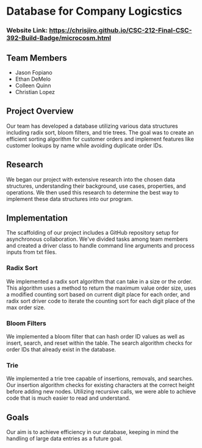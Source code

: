 # Database for Company Logicstics

### Website Link: https://chrisjiro.github.io/CSC-212-Final-CSC-392-Build-Badge/microcosm.html

## Team Members
- Jason Fopiano
- Ethan DeMelo
- Colleen Quinn
- Christian Lopez

## Project Overview
Our team has developed a database utilizing various data structures including radix sort, bloom filters, and trie trees. The goal was to create an efficient sorting algorithm for customer orders and implement features like customer lookups by name while avoiding duplicate order IDs.

## Research
We began our project with extensive research into the chosen data structures, understanding their background, use cases, properties, and operations. We then used this research to determine the best way to implement these data structures into our program.

## Implementation
The scaffolding of our project includes a GitHub repository setup for asynchronous collaboration. We've divided tasks among team members and created a driver class to handle command line arguments and process inputs from txt files.

### Radix Sort
We implemented a radix sort algorithm that can take in a size or the order. This algorithm uses a method to return the maximum value order size, uses a modified counting sort based on current digit place for each order, and radix sort driver code to iterate the counting sort for each digit place of the max order size.

### Bloom Filters
We implemented a bloom filter that can hash order ID values as well as insert, search, and reset within the table. The search algorithm checks for 
order IDs that already exist in the database.

### Trie
We implemented a trie tree capable of insertions, removals, and searches. Our insertion algorithm checks for existing characters at the correct height before adding new nodes. Utilizing recursive calls, we were able to achieve code that is much easier to read and understand.

## Goals
Our aim is to achieve efficiency in our database, keeping in mind the handling of large data entries as a future goal.
